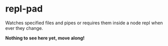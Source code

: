 # repl-pad

Watches specified files and pipes or requires them inside a node repl when ever they change.

**Nothing to see here yet, move along!**
